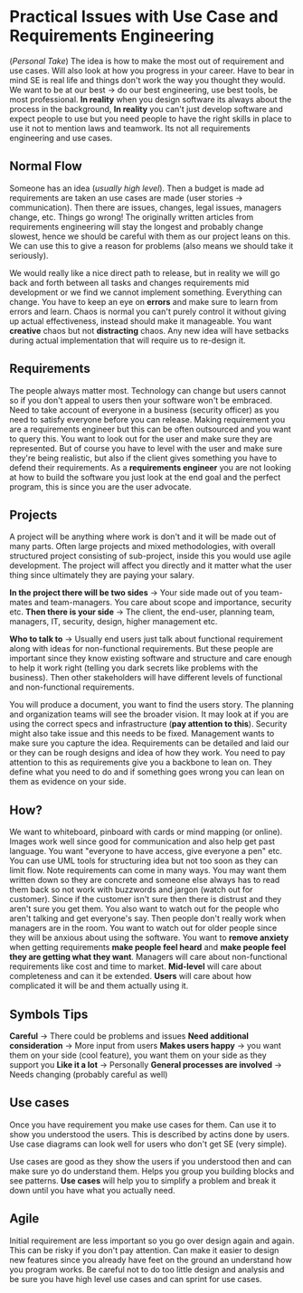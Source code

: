 # Practical Issues with Use Case and Requirements Engineering
(*Personal Take*)
The idea is how to make the most out of requirement and use cases. Will also look at how you progress in your career. Have to bear in mind SE is real life and things don't work the way you thought they would. We want to be at our best -> do our best engineering, use best tools, be most professional. **In reality** when you design software its always about the process in the background, **In reality** you can't just develop software and expect people to use but you need people to have the right skills in place to use it not to mention laws and teamwork. Its not all requirements engineering and use cases.

## Normal Flow
Someone has an idea (*usually high level*). Then a budget is made ad requirements are taken an use cases are made (user stories -> communication). Then there are issues, changes, legal issues, managers change, etc. Things go wrong! The originally written articles from requirements engineering will stay the longest and probably change slowest, hence we should be careful with them as our project leans on this. We can use this to give a reason for problems (also means we should take it seriously).

We would really like a nice direct path to release, but in reality we will go back and forth between all tasks and changes requirements mid development or we find we cannot implement something. Everything can change. You have to keep an eye on **errors** and make sure to learn from errors and learn. Chaos is normal you can't purely control it without giving up actual effectiveness, instead should make it manageable. You want **creative** chaos but not **distracting** chaos. Any new idea will have setbacks during actual implementation that will require us to re-design it.

## Requirements
The people always matter most. Technology can change but users cannot so if you don't appeal to users then your software won't be embraced. Need to take account of everyone in a business (security officer) as you need to satisfy everyone before you can release. Making requirement you are a requirements engineer but this can be often outsourced and you want to query this. You want to look out for the user and make sure they are represented. But of course you have to level with the user and make sure they're being realistic, but also if the client gives something you have to defend their requirements. As a **requirements engineer** you are not looking at how to build the software you just look at the end goal and the perfect program, this is since you are the user advocate.

## Projects
A project will be anything where work is don't and it will be made out of many parts. Often large projects and mixed methodologies, with overall structured project consisting of sub-project, inside this you would use agile development. The project will affect you directly and it matter what the user thing since ultimately they are paying your salary.

**In the project there will be two sides** -> Your side made out of you team-mates and team-managers. You care about scope and importance, security etc. **Then there is your side** -> The client, the end-user, planning team, managers, IT, security, design, higher management etc.

**Who to talk to** -> Usually end users just talk about functional requirement along with ideas for non-functional requirements. But these people are important since they know existing software and structure and care enough to help it work right (telling you dark secrets like problems with the business). Then other stakeholders will have different levels of functional and non-functional requirements.

You will produce a document, you want to find the users story. The planning and organization teams will see the broader vision. It may look at if you are using the correct specs and infrastructure (**pay attention to this**). Security might also take issue and this needs to be fixed. Management wants to make sure you capture the idea. Requirements can be detailed and laid our or they can be rough designs and idea of how they work. You need to pay attention to this as requirements give you a backbone to lean on. They define what you need to do and if something goes wrong you can lean on them as evidence on your side.

## How?
We want to whiteboard, pinboard with cards or mind mapping (or online). Images work well since good for communication and also help get past language. You want "everyone to have access, give everyone a pen" etc. You can use UML tools for structuring idea but not too soon as they can limit flow.  Note requirements can come in many ways. You may want them written down so they are concrete and someone else always has to read them back so not work with buzzwords and jargon (watch out for customer). Since if the customer isn't sure then there is distrust and they aren't sure you get them. You also want to watch out for the people who aren't talking and get everyone's say. Then people don't really work when managers are in the room. You want to watch out for older people since they will be anxious about using the software. You want to **remove anxiety** when getting requirements **make people feel heard** and **make people feel they are getting what they want**. Managers will care about non-functional requirements like cost and time to market. **Mid-level** will care about completeness and can it be extended. **Users** will care about how complicated it will be and them actually using it.

## Symbols Tips
**Careful** -> There could be problems and issues
**Need additional consideration** -> More input from users
**Makes users happy** -> you want them on your side (cool feature), you want them on your side as they support you
**Like it a lot** -> Personally
**General processes are involved** -> Needs changing (probably careful as well)

## Use cases
Once you have requirement you make use cases for them. Can use it to show you understood the users. This is described by actins done by users. Use case diagrams can look well for users who don't get SE (very simple).

Use cases are good as they show the users if you understood then and can make sure yo do understand them. Helps you group you building blocks and see patterns. **Use cases** will help you to simplify a problem and break it down until you have what you actually need.

## Agile
Initial requirement are less important so you go over design again and again. This can be risky if you don't pay attention. Can make it easier to design new features since you already have feet on the ground an understand how you program works. Be careful not to do too little design and analysis and be sure you have high level use cases and can sprint for use cases.